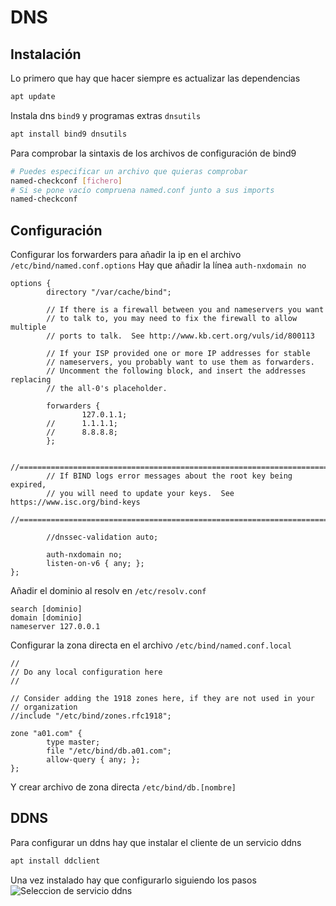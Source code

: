 # DNS

## Instalación 

Lo primero que hay que hacer siempre es actualizar las dependencias

```bash
apt update
```

Instala dns `bind9` y programas extras `dnsutils`

```bash
apt install bind9 dnsutils
```

Para comprobar la sintaxis de los archivos de configuración de bind9

```bash
# Puedes especificar un archivo que quieras comprobar
named-checkconf [fichero]
# Si se pone vacío compruena named.conf junto a sus imports
named-checkconf
```

## Configuración

Configurar los forwarders para añadir la ip en el archivo `/etc/bind/named.conf.options`
Hay que añadir la línea `auth-nxdomain no`
```
options {
        directory "/var/cache/bind";

        // If there is a firewall between you and nameservers you want
        // to talk to, you may need to fix the firewall to allow multiple
        // ports to talk.  See http://www.kb.cert.org/vuls/id/800113

        // If your ISP provided one or more IP addresses for stable
        // nameservers, you probably want to use them as forwarders.
        // Uncomment the following block, and insert the addresses replacing
        // the all-0's placeholder.

        forwarders {
                127.0.1.1;
        //      1.1.1.1;
        //      8.8.8.8;
        };

        //========================================================================
        // If BIND logs error messages about the root key being expired,
        // you will need to update your keys.  See https://www.isc.org/bind-keys
        //========================================================================

        //dnssec-validation auto;

        auth-nxdomain no;
        listen-on-v6 { any; };
};
```
Añadir el dominio al resolv en `/etc/resolv.conf`
```
search [dominio]
domain [dominio]
nameserver 127.0.0.1
```

Configurar la zona directa en el archivo `/etc/bind/named.conf.local`
```
//
// Do any local configuration here
//

// Consider adding the 1918 zones here, if they are not used in your 
// organization
//include "/etc/bind/zones.rfc1918";

zone "a01.com" { 
        type master;
        file "/etc/bind/db.a01.com";
        allow-query { any; };
};
```

Y crear archivo de zona directa `/etc/bind/db.[nombre]`


## DDNS

Para configurar un ddns hay que instalar el cliente de un servicio ddns

```bash
apt install ddclient
```
Una vez instalado hay que configurarlo siguiendo los pasos
![Seleccion de servicio ddns](https://cdn.discordapp.com/attachments/1173632725031338025/1173685119282860143/image.png?ex=6564da72&is=65526572&hm=0a28d9d1dbc15cd76e8a1260fbaebd81f06e1c861e4dd33351ff2d0d6c6218ba&)

<!--stackedit_data:
eyJoaXN0b3J5IjpbMTg5MjQyMDQ4NSwtMzg4MzMwNDk1LDEyND
E1MTQzMDgsLTEwMDI1NDM1NjZdfQ==
-->